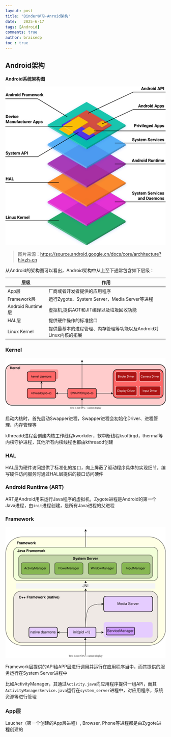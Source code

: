 ```yaml
---
layout: post
title: "Binder学习-Anroid架构"
date:   2025-6-17
tags: [Android]
comments: true
author: braisedp
toc : true
---
```


## Android架构

**Android系统架构图**

![android arch](../images/2025-6-20-android_architecture/android-stack.svg)

> 图片来源：https://source.android.google.cn/docs/core/architecture?hl=zh-cn

从Android的架构图可以看出，Android架构中从上至下通常包含如下层级：

|层级 | 作用|
|--|--|
|App层|厂商或者开发者提供的应用程序|
|Framework层| 运行Zygote、System Server，Media Server等进程|
|Android Runtime 层|虚拟机,提供AOT和JIT编译以及垃圾回收功能|
|HAL层|提供硬件操作的标准接口|
|Linux Kernel|提供最基本的进程管理、内存管理等功能以及Android对Linux内核的拓展|

### Kernel

![kernel](../images/2025-6-20-android_architecture/Kernel.svg)

启动内核时，首先启动Swapper进程，Swapper进程会初始化Driver、进程管理、内存管理等

kthreadd进程会创建内核工作线程kworkder，软中断线程ksoftirqd，thermal等内核守护进程，其他所有内核线程也都由kthreadd创建

### HAL

HAL层为硬件访问提供了标准化的接口，向上屏蔽了驱动程序具体的实现细节，编写硬件访问服务时通过HAL层提供的接口访问硬件

### Android Runtime (ART)

ART是Android用来运行Java程序的虚拟机，Zygote进程是Android的第一个Java进程，由`init`进程创建，是所有Java进程的父进程

### Framework

![framework](../images/2025-6-20-android_architecture/Framework.svg)

Framework层提供的API给APP层进行调用并运行在应用程序当中，而其提供的服务运行在System Server进程中

比如ActivityManager，其通过`Activity.java`向应用程序提供一组API，而其`ActivityManagerService.java`运行在`system_server`进程中，对应用程序，系统资源等进行管理

### App层

Laucher（第一个创建的App层进程）, Browser, Phone等进程都是由Zygote进程创建的

